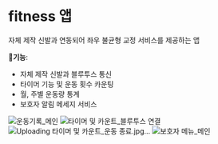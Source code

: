 # fitness 앱

자체 제작 신발과 연동되어 좌우 불균형 교정 서비스를 제공하는 앱

**기능**:
- 자체 제작 신발과 블루투스 통신
- 타이머 기능 및 운동 횟수 카운팅
- 월, 주별 운동량 통계
- 보호자 알림 메세지 서비스 


![운동기록_메인](https://github.com/JeeHyeonwoo/fitness_app/assets/50545934/178d8620-cfd2-45f8-9a4b-2cf182dc1631)
![타이머 및 카운트_블루투스 연결](https://github.com/JeeHyeonwoo/fitness_app/assets/50545934/01ca19f8-00fd-42d9-afba-4a60b921aef4)
![Uploading 타이머 및 카운트_운동 종료.jpg…]()
![보호자 메뉴_메인](https://github.com/JeeHyeonwoo/fitness_app/assets/50545934/8d89b0ac-dae9-4521-861e-eb686cbed6a0)
